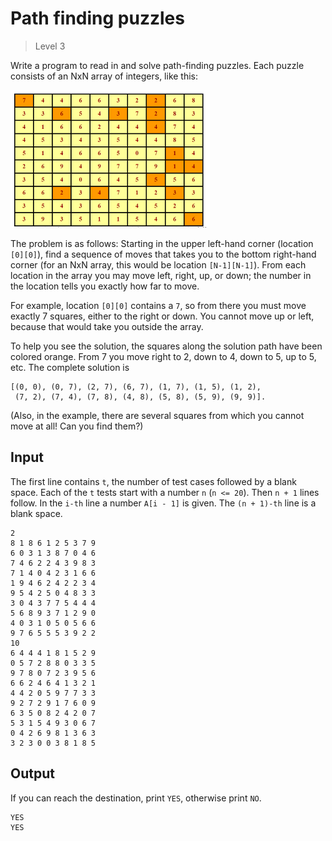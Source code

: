 # Path finding puzzles
>
> Level 3

Write a program to read in and solve path-finding puzzles. Each puzzle consists of an NxN array of integers, like this:

![Picture1](Picture1.PNG)

The problem is as follows: Starting in the upper left-hand corner (location `[0][0]`), find a sequence of moves that takes you to the bottom right-hand corner (for an NxN array, this would be location `[N-1][N-1]`).
From each location in the array you may move left, right, up, or down; the number in the location tells you exactly how far to move.

For example, location `[0][0]` contains a `7`, so from there you must move exactly 7 squares, either to the right or down.
You cannot move up or left, because that would take you outside the array.

To help you see the solution, the squares along the solution path have been colored orange.
From 7 you move right to 2, down to 4, down to 5, up to 5, etc. The complete solution is 
```
[(0, 0), (0, 7), (2, 7), (6, 7), (1, 7), (1, 5), (1, 2),
 (7, 2), (7, 4), (7, 8), (4, 8), (5, 8), (5, 9), (9, 9)].
```
(Also, in the example, there are several squares from which you cannot move at all! Can you find them?)

## Input

The first line contains `t`, the number of test cases followed by a blank space.
Each of the `t` tests start with a number `n` (`n <= 20`).
Then `n + 1` lines follow.
In the `i-th` line a number `A[i - 1]` is given.
The `(n + 1)-th` line is a blank space.

```
2
8 1 8 6 1 2 5 3 7 9
6 0 3 1 3 8 7 0 4 6
7 4 6 2 2 4 3 9 8 3
7 1 4 0 4 2 3 1 6 6
1 9 4 6 2 4 2 2 3 4
9 5 4 2 5 0 4 8 3 3
3 0 4 3 7 7 5 4 4 4
5 6 8 9 3 7 1 2 9 0
4 0 3 1 0 5 0 5 6 6
9 7 6 5 5 5 3 9 2 2
10
6 4 4 4 1 8 1 5 2 9
0 5 7 2 8 8 0 3 3 5
9 7 8 0 7 2 3 9 5 6
6 6 2 4 6 4 1 3 2 1
4 4 2 0 5 9 7 7 3 3
9 2 7 2 9 1 7 6 0 9
6 3 5 0 8 2 4 2 0 7
5 3 1 5 4 9 3 0 6 7
0 4 2 6 9 8 1 3 6 3
3 2 3 0 0 3 8 1 8 5
```

## Output

If you can reach the destination, print `YES`, otherwise print `NO`.

```
YES
YES
```